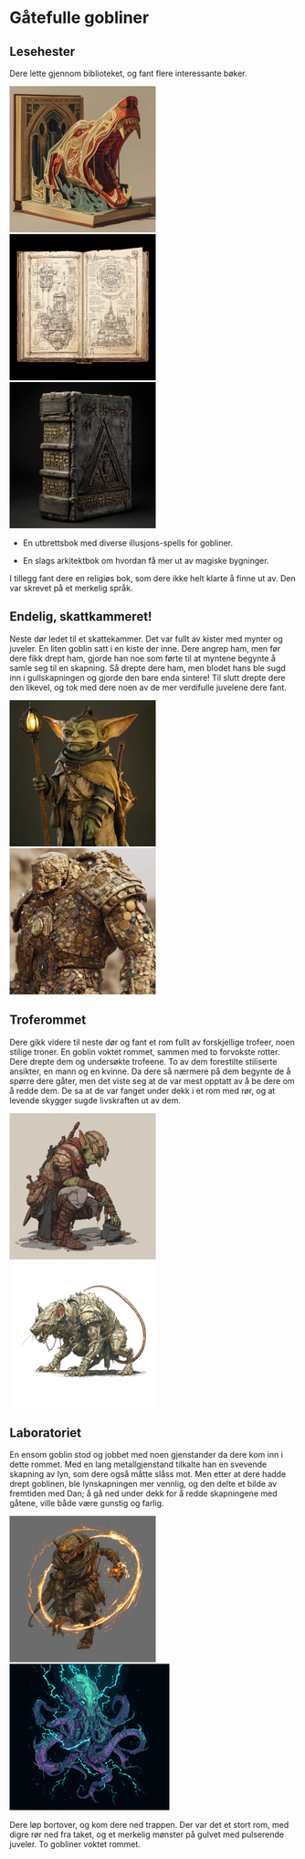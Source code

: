 # Gåtefulle gobliner

## Lesehester

Dere lette gjennom biblioteket, og fant flere interessante bøker.

![Utbrettsbok](images/popupbook.png)
![Arkitektbok](images/architecture_book.png)
![Bønnebok](images/prayer_book.png)

* En utbrettsbok med diverse illusjons-spells for gobliner.

* En slags arkitektbok om hvordan få mer ut av magiske bygninger. 

I tillegg fant dere en religiøs bok, som dere ikke helt klarte å finne ut av. Den var skrevet på et merkelig språk.

## Endelig, skattkammeret!

Neste dør ledet til et skattekammer. Det var fullt av kister med mynter og juveler. En liten goblin satt i en kiste der inne. Dere angrep ham, men før dere fikk drept ham, gjorde han noe som førte til at myntene begynte å samle seg til en skapning. Så drepte dere ham, men blodet hans ble sugd inn i gullskapningen og gjorde den bare enda sintere! Til slutt drepte dere den likevel, og tok med dere noen av de mer verdifulle juvelene dere fant.

![Gullgutt](images/treasure_goblin_02.png)
![Gullmann](images/gold_defender.png)

## Troferommet

Dere gikk videre til neste dør og fant et rom fullt av forskjellige trofeer, noen stilige troner. En goblin voktet rommet, sammen med to forvokste rotter. Dere drepte dem og undersøkte trofeene. To av dem forestilte stiliserte ansikter, en mann og en kvinne. Da dere så nærmere på dem begynte de å spørre dere gåter, men det viste seg at de var mest opptatt av å be dere om å redde dem. De sa at de var fanget under dekk i et rom med rør, og at levende skygger sugde livskraften ut av dem.

![Plyndrer](images/goblin_scav.png)
![Rottejævel](images/goblin_dog.png)

## Laboratoriet

En ensom goblin stod og jobbet med noen gjenstander da dere kom inn i dette rommet. Med en lang metallgjenstand tilkalte han en svevende skapning av lyn, som dere også måtte slåss mot. Men etter at dere hadde drept goblinen, ble lynskapningen mer vennlig, og den delte et bilde av fremtiden med Dan; å gå ned under dekk for å redde skapningene med gåtene, ville både være gunstig og farlig.

![Elementgoblin](images/gob_emt.png)
![Duracell](images/electric_creature.png)

Dere løp bortover, og kom dere ned trappen. Der var det et stort rom, med digre rør ned fra taket, og et merkelig mønster på gulvet med pulserende juveler. To gobliner voktet rommet.